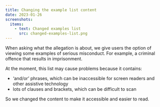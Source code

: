 ```yaml
---
title: Changing the example list content
date: 2023-01-26
screenshots:
  items:
    - text: Changed examples list
      src: changed-examples-list.png
---
```


When asking what the allegation is about, we give users the option of viewing some examples of serious misconduct. For example, a criminal offence that results in imprisonment.

At the moment, this list may cause problems because it contains:

- ‘and/or’ phrases, which can be inaccessible for screen readers and other assistive technology
- lots of clauses and brackets, which can be difficult to scan

So we changed the content to make it accessible and easier to read.





